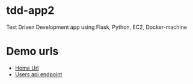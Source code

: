 # tdd-app2

Test Driven Development app using Flask, Python, EC2, Docker-machine

# Demo urls
- [Home Url](http://ec2-52-201-216-35.compute-1.amazonaws.com/)
- [Users api endpoint](https://http://ec2-52-201-216-35.compute-1.amazonaws.com/users)